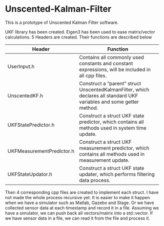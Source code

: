 # Unscented-Kalman-Filter

This is a prototype of Unscented Kalman Filter software. 

UKF library has been created. Eigen3 has been used to ease matrix/vector calculations. 5 Headers are created. Their functions are described below

| Header |  Function |
|--------|-----------|
|UserInput.h	|               Contains all commonly used constants and constant expressions, will be included in all cpp files. |
|UnscentedKF.h	|            Construct a “parent” struct UnscentedKalmanFilter, which declares all standard UKF variables and some getter                              method. |
|UKFStatePredictor.h	|       Construct a struct UKF state predictor, which contains all methods used in system time update. |
|UKFMeasurementPredictor.h	| Construct a struct UKF measurement predictor, which contains all methods used in measurement update. |
|UKFStateUpdator.h	|         Construct a struct UKF state updater, which performs filtering data process.|

Then 4 corresponding cpp files are created to implement each struct. I have not made the whole process recursive yet. It is easier to make it happen when we have a simulator such as Matlab, Gazebo and Stage. Or we have collected sensor data at each timestamp and record it in a file. Assuming we have a simulator, we can push back all vectors/matrix into a std::vector. If we have sensor data in a file, we can read it from the file and process it.
